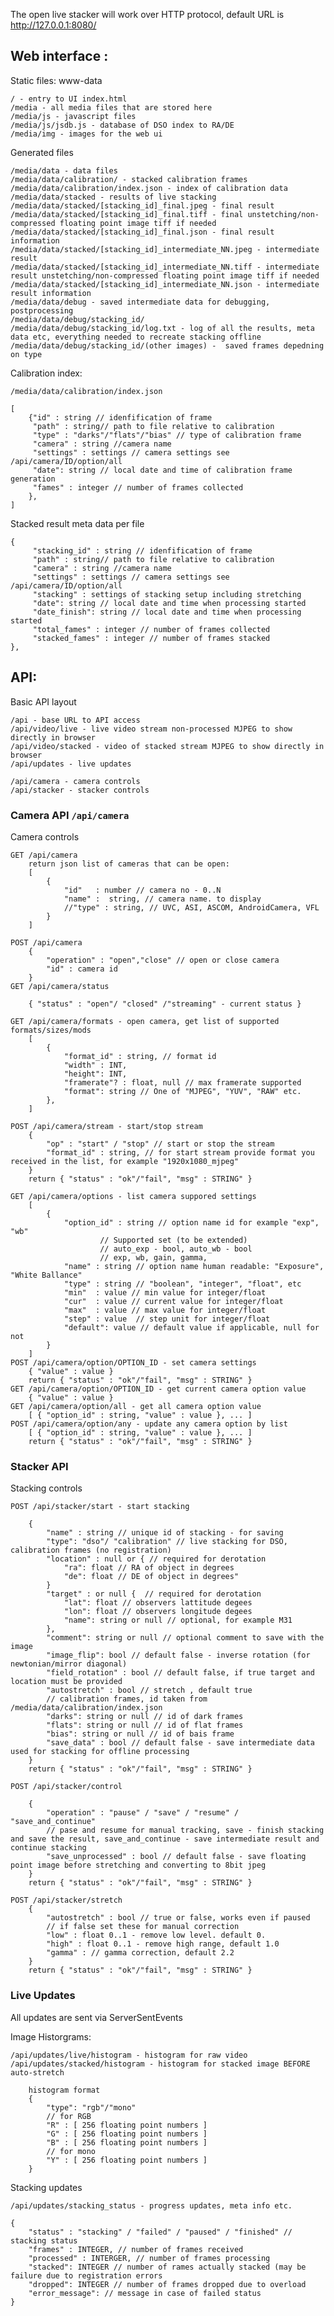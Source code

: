 The open live stacker will work over HTTP protocol, default URL is http://127.0.0.1:8080/


## Web interface :

Static files: www-data

    / - entry to UI index.html
    /media - all media files that are stored here
    /media/js - javascript files
    /media/js/jsdb.js - database of DSO index to RA/DE
    /media/img - images for the web ui

Generated files

    /media/data - data files 
    /media/data/calibration/ - stacked calibration frames
    /media/data/calibration/index.json - index of calibration data
    /media/data/stacked - results of live stacking
    /media/data/stacked/[stacking_id]_final.jpeg - final result
    /media/data/stacked/[stacking_id]_final.tiff - final unstetching/non-compressed floating point image tiff if needed
    /media/data/stacked/[stacking_id]_final.json - final result information 
    /media/data/stacked/[stacking_id]_intermediate_NN.jpeg - intermediate result
    /media/data/stacked/[stacking_id]_intermediate_NN.tiff - intermediate result unstetching/non-compressed floating point image tiff if needed
    /media/data/stacked/[stacking_id]_intermediate_NN.json - intermediate result information
    /media/data/debug - saved intermediate data for debugging, postprocessing
    /media/data/debug/stacking_id/ 
    /media/data/debug/stacking_id/log.txt - log of all the results, meta data etc, everything needed to recreate stacking offline
    /media/data/debug/stacking_id/(other images) -  saved frames depedning on type


Calibration index:

    /media/data/calibration/index.json

    [
        {"id" : string // idenfification of frame
         "path" : string// path to file relative to calibration
         "type" : "darks"/"flats"/"bias" // type of calibration frame
         "camera" : string //camera name
         "settings" : settings // camera settings see /api/camera/ID/option/all
         "date": string // local date and time of calibration frame generation
         "fames" : integer // number of frames collected
        },
    ]

Stacked result meta data per file 

    {
         "stacking_id" : string // idenfification of frame
         "path" : string// path to file relative to calibration
         "camera" : string //camera name
         "settings" : settings // camera settings see /api/camera/ID/option/all
         "stacking" : settings of stacking setup including stretching
         "date": string // local date and time when processing started
         "date_finish": string // local date and time when processing started
         "total_fames" : integer // number of frames collected
         "stacked_fames" : integer // number of frames stacked
    },

    
## API:

Basic API layout

    /api - base URL to API access
    /api/video/live - live video stream non-processed MJPEG to show directly in browser
    /api/video/stacked - video of stacked stream MJPEG to show directly in browser
    /api/updates - live updates

    /api/camera - camera controls
    /api/stacker - stacker controls

    
### Camera API `/api/camera`

Camera controls


    GET /api/camera
        return json list of cameras that can be open:
        [
            {
                "id"   : number // camera no - 0..N
                "name" :  string, // camera name. to display
                //"type" : string, // UVC, ASI, ASCOM, AndroidCamera, VFL 
            }
        ]
        
    POST /api/camera
        {
            "operation" : "open","close" // open or close camera
            "id" : camera id
        }
    GET /api/camera/status
        
        { "status" : "open"/ "closed" /"streaming" - current status } 

    GET /api/camera/formats - open camera, get list of supported formats/sizes/mods
        [
            {
                "format_id" : string, // format id
                "width" : INT, 
                "height": INT,
                "framerate"? : float, null // max framerate supported
                "format": string // One of "MJPEG", "YUV", "RAW" etc.
            },
        ]

    POST /api/camera/stream - start/stop stream
        {
            "op" : "start" / "stop" // start or stop the stream
            "format_id" : string, // for start stream provide format you received in the list, for example "1920x1080_mjpeg"
        }
        return { "status" : "ok"/"fail", "msg" : STRING" }

    GET /api/camera/options - list camera suppored settings
        [
            {
                "option_id" : string // option name id for example "exp", "wb"
                        // Supported set (to be extended)
                        // auto_exp - bool, auto_wb - bool
                        // exp, wb, gain, gamma, 
                "name" : string // option name human readable: "Exposure", "White Ballance"
                "type" : string // "boolean", "integer", "float", etc
                "min"  : value // min value for integer/float
                "cur"  : value // current value for integer/float
                "max"  : value // max value for integer/float
                "step" : value  // step unit for integer/float
                "default": value // default value if applicable, null for not
            }
        ]
    POST /api/camera/option/OPTION_ID - set camera settings
        { "value" : value }
        return { "status" : "ok"/"fail", "msg" : STRING" }
    GET /api/camera/option/OPTION_ID - get current camera option value
        { "value" : value }
    GET /api/camera/option/all - get all camera option value
        [ { "option_id" : string, "value" : value }, ... ]
    POST /api/camera/option/any - update any camera option by list
        [ { "option_id" : string, "value" : value }, ... ]
        return { "status" : "ok"/"fail", "msg" : STRING" }

### Stacker API

Stacking controls


    POST /api/stacker/start - start stacking

        {
            "name" : string // unique id of stacking - for saving
            "type": "dso"/ "calibration" // live stacking for DSO, calibration frames (no registration) 
            "location" : null or { // required for derotation
                "ra": float // RA of object in degrees
                "de": float // DE of object in degrees"
            }
            "target" : or null {  // required for derotation
                "lat": float // observers lattitude degees
                "lon": float // observers longitude degees
                "name": string or null // optional, for example M31
            },
            "comment": string or null // optional comment to save with the image
            "image_flip": bool // default false - inverse rotation (for newtonian/mirror diagonal)
            "field_rotation" : bool // default false, if true target and location must be provided
            "autostretch" : bool // stretch , default true
            // calibration frames, id taken from /media/data/calibration/index.json
            "darks": string or null // id of dark frames 
            "flats": string or null // id of flat frames
            "bias": string or null // id of bais frame
            "save_data" : bool // default false - save intermediate data used for stacking for offline processing
        }
        return { "status" : "ok"/"fail", "msg" : STRING" }

    POST /api/stacker/control

        {
            "operation" : "pause" / "save" / "resume" / "save_and_continue" 
            // pase and resume for manual tracking, save - finish stacking and save the result, save_and_continue - save intermediate result and continue stacking
            "save_unprocessed" : bool // default false - save floating point image before stretching and converting to 8bit jpeg
        }
        return { "status" : "ok"/"fail", "msg" : STRING" }

    POST /api/stacker/stretch
        {
            "autostretch" : bool // true or false, works even if paused
            // if false set these for manual correction
            "low" : float 0..1 - remove low level. default 0.
            "high" : float 0..1 - remove high range, default 1.0
            "gamma" : // gamma correction, default 2.2
        }
        return { "status" : "ok"/"fail", "msg" : STRING" }
            
### Live Updates

All updates are sent via ServerSentEvents 

Image Historgrams: 

    /api/updates/live/histogram - histogram for raw video
    /api/updates/stacked/histogram - histogram for stacked image BEFORE auto-stretch

        histogram format 
        {
            "type": "rgb"/"mono"
            // for RGB
            "R" : [ 256 floating point numbers ] 
            "G" : [ 256 floating point numbers ]
            "B" : [ 256 floating point numbers ]
            // for mono
            "Y" : [ 256 floating point numbers ]
        }
   
Stacking updates   
    
    /api/updates/stacking_status - progress updates, meta info etc.

    {
        "status" : "stacking" / "failed" / "paused" / "finished" // stacking status
        "frames" : INTEGER, // number of frames received
        "processed" : INTERGER, // number of frames processing
        "stacked": INTEGER // number of rames actually stacked (may be failure due to registration errors
        "dropped": INTEGER // number of frames dropped due to overload
        "error_message": // message in case of failed status
    }


